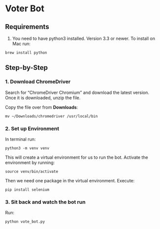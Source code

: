 # Voter Bot

## Requirements

1. You need to have python3 installed. Version 3.3 or newer. To install on Mac run:

`brew install python`

## Step-by-Step

### 1. Download ChromeDriver

Search for “ChromeDriver Chromium” and download the latest version. Once it is downloaded, unzip the file.

Copy the file over from **Downloads**:

`mv ~/Downloads/chromedriver /usr/local/bin`

### 2. Set up Environment

In terminal run:

`python3 -m venv venv`

This will create a virtual environment for us to run the bot. Activate the
environment by running:

`source venv/bin/activate`

Then we need one package in the virtual environment. Execute:

`pip install selenium`

### 3. Sit back and watch the bot run

Run:

`python vote_bot.py`